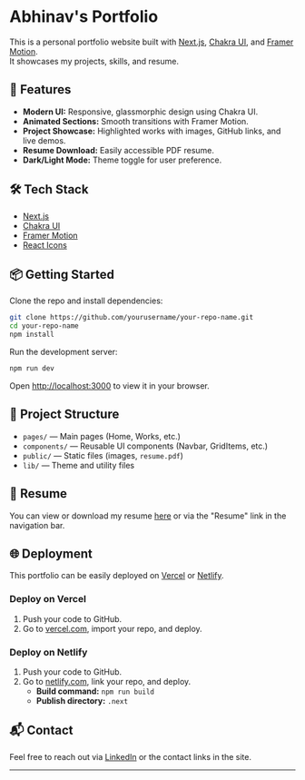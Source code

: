 # Abhinav's Portfolio

This is a personal portfolio website built with [Next.js](https://nextjs.org/), [Chakra UI](https://chakra-ui.com/), and [Framer Motion](https://www.framer.com/motion/).  
It showcases my projects, skills, and resume.

## 🚀 Features

- **Modern UI:** Responsive, glassmorphic design using Chakra UI.
- **Animated Sections:** Smooth transitions with Framer Motion.
- **Project Showcase:** Highlighted works with images, GitHub links, and live demos.
- **Resume Download:** Easily accessible PDF resume.
- **Dark/Light Mode:** Theme toggle for user preference.

## 🛠️ Tech Stack

- [Next.js](https://nextjs.org/)
- [Chakra UI](https://chakra-ui.com/)
- [Framer Motion](https://www.framer.com/motion/)
- [React Icons](https://react-icons.github.io/react-icons/)

## 📦 Getting Started

Clone the repo and install dependencies:

```bash
git clone https://github.com/yourusername/your-repo-name.git
cd your-repo-name
npm install
```

Run the development server:

```bash
npm run dev
```

Open [http://localhost:3000](http://localhost:3000) to view it in your browser.

## 📝 Project Structure

- `pages/` — Main pages (Home, Works, etc.)
- `components/` — Reusable UI components (Navbar, GridItems, etc.)
- `public/` — Static files (images, `resume.pdf`)
- `lib/` — Theme and utility files

## 📄 Resume

You can view or download my resume [here](public/resume.pdf) or via the "Resume" link in the navigation bar.

## 🌐 Deployment

This portfolio can be easily deployed on [Vercel](https://vercel.com/) or [Netlify](https://www.netlify.com/).

### Deploy on Vercel

1. Push your code to GitHub.
2. Go to [vercel.com](https://vercel.com/), import your repo, and deploy.

### Deploy on Netlify

1. Push your code to GitHub.
2. Go to [netlify.com](https://www.netlify.com/), link your repo, and deploy.
   - **Build command:** `npm run build`
   - **Publish directory:** `.next`

## 📬 Contact

Feel free to reach out via [LinkedIn]([https://www.linkedin.com/](https://www.linkedin.com/in/abhinav-mad4/)) or the contact links in the site.

---

